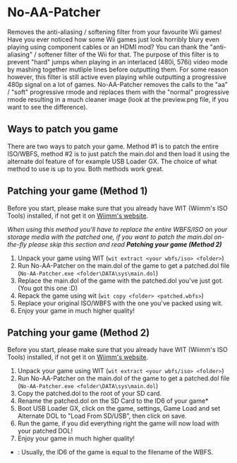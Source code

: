 # No-AA-Patcher
Removes the anti-aliasing / softening filter from your favourite Wii games! 
Have you ever noticed how some Wii games just look horribly blury even playing using component cables or an HDMI mod? You can thank the "anti-aliasing" / softener filter of the Wii for that. The purpose of this filter is to prevent "hard" jumps when playing in an interlaced (480i, 576i) video mode by mashing together mutliple lines before outputting them. For some reason however, this filter is still active even playing while outputting a progressive 480p signal on a lot of games. No-AA-Patcher removes the calls to the "aa" / "soft" progressive rmode and replaces them with the "normal" progressive rmode resulting in a much cleaner image (look at the preview.png file, if you want to see the difference). 

## Ways to patch you game
There are two ways to patch your game. Method #1 is to patch the entire ISO/WBFS, method #2 is to just patch the main.dol and then load it using the alternate dol feature of for example USB Loader GX. The choice of what method to use is up to you. Both methods work great.

## Patching your game (Method 1)
Before you start, please make sure that you already have WIT (Wiimm's ISO Tools) installed, if not get it on [Wiimm's website](https://wit.wiimm.de/download.html).

*When using this method you'll have to replace the entire WBFS/ISO on your storage media with the patched one, if you want to patch the main.dol on-the-fly please skip this section and read __Patching your game (Method 2)__*
1) Unpack your game using WIT (``wit extract <your wbfs/iso> <folder>``)
2) Run No-AA-Patcher on the main.dol of the game to get a patched.dol file (``No-AA-Patcher.exe <folder\DATA\sys\main.dol``)
3) Replace the main.dol of the game with the patched.dol you've just got. (You got this one :D)
4) Repack the game using wit (``wit copy <folder> <patched.wbfs>``)
5) Replace your original ISO/WBFS with the one you've packed using wit.
6) Enjoy your game in much higher quality!


## Patching your game (Method 2)
Before you start, please make sure that you already have WIT (Wiimm's ISO Tools) installed, if not get it on [Wiimm's website](https://wit.wiimm.de/download.html).

1) Unpack your game using WIT (``wit extract <your wbfs/iso> <folder>``)
2) Run No-AA-Patcher on the main.dol of the game to get a patched.dol file (``No-AA-Patcher.exe <folder\DATA\sys\main.dol``)
3) Copy the patched.dol to the root of your SD card.
4) Rename the patched.dol on the SD Card to the ID6 of your game*
5) Boot USB Loader GX, click on the game, settings, Game Load and set Alternate DOL to "Load From SD/USB", then click on save.
6) Run the game, if you did everything right the game will now load with your patched DOL!
7) Enjoy your game in much higher quality!

* : Usually, the ID6 of the game is equal to the filename of the WBFS. 
